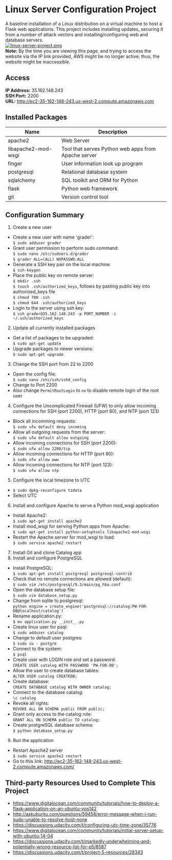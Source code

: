 # Linux Server Configuration Project
A baseline installation of a Linux distribution on a virtual machine to host a Flask web applications. This project includes installing updates, securing it from a number of attack vectors and installing/configuring web and database servers.  
[![linux-server-project.png](https://s14.postimg.org/kj3t0g0gh/linux_server_project.png)](https://postimg.org/image/5zwnz17bh/)  
**Note:** By the time you are viewing this page, and trying to access the website via the IP link provided, AWS might be no longer active; thus, the website might be inaccessible.  
## Access  
**IP Address:** 35.162.148.243  
**SSH Port:** 2200  
**URL:** http://ec2-35-162-148-243.us-west-2.compute.amazonaws.com  
## Installed Packages
Name | Description
-----|------------
apache2 | Web Server
libapache2-mod-wsgi | Tool that serves Python web apps from Apache server
finger | User information look up program
postgresql | Relational database system
sqlalchemy | SQL toolkit and ORM for Python
flask | Python web framework
git | Version control tool  
## Configuration Summary
1. Create a new user  
  - Create a new user with name 'grader':   
    `$ sudo adduser grader`  
  - Grant user permission to perform sudo command:  
    `$ sudo nano /etc/sudoers.d/grader`  
    `$ grader ALL=(ALL) NOPASSWD:ALL`  
  - Generate a SSH key pair on the local machine:  
    `$ ssh-keygen`  
  - Place the public key on remote server:  
    `$ mkdir .ssh`  
    `$ touch .ssh/authorized_keys`, follows by pasting public key into authorized_keys file   
    `$ chmod 700 .ssh`   
    `$ chmod 644 .ssh/authorized_keys`  
  - Login to the server using ssh key:  
    `$ ssh grader@35.162.148.243 -p PORT_NUMBER -i ~/.ssh/authorized_keys`
2. Update all currently installed packages
  - Get a list of packages to be upgraded:  
    `$ sudo apt-get update`  
  - Upgrade packages to newer versions:  
    `$ sudo apt-get upgrade`  
3. Change the SSH port from 22 to 2200  
  - Open the config file:  
    `$ sudo nano /etc/ssh/sshd_config`  
  - Change to Port 2200  
  - Also change `PermitRootLogin` to `no` to disable remote login of the root user  
4. Configure the Uncomplicated Firewall (UFW) to only allow incoming connections for SSH (port 2200), HTTP (port 80), and NTP (port 123)  
  - Block all incomming requests:  
    `$ sudo ufw default deny incoming`  
  - Allow all outgoing requests from the server:  
    `$ sudo ufw default allow outgoing`  
  - Allow incoming connections for SSH (port 2200):  
    `$ sudo ufw allow 2200/tcp`  
  - Allow incoming connections for HTTP (port 80):  
    `$ sudo ufw allow www`  
  - Allow incoming connections for NTP (port 123):  
    `$ sudo ufw allow ntp`  
5. Configure the local timezone to UTC  
  - `$ sudo dpkg-reconfigure tzdata`  
  - Select UTC  
6. Install and configure Apache to serve a Python mod_wsgi application  
  - Install Apache2:  
    `$ sudo apt-get install apache2`  
  - Install mod_wsgi for serving Python apps from Apache:  
    `$ sudo apt-get install python-setuptools libapache2-mod-wsgi`  
  - Restart the Apache server for mod_wsgi to load:  
    `$ sudo service apache2 restart`  
7. Install Git and clone Catalog app
8. Install and configure PostgreSQL  
  - Install PostgreSQL:  
    `$ sudo apt-get install postgresql postgresql-contrib`  
  - Check that no remote connections are allowed (default):  
    `$ sudo vim /etc/postgresql/9.3/main/pg_hba.conf`  
  - Open the database setup file:  
    `$ sudo vim database_setup.py`  
  - Change from sqlite to postgresql:  
    `python engine = create_engine('postgresql://catalog:PW-FOR-DB@localhost/catalog')`  
  - Rename application.py:  
    `$ mv application.py __init__.py`  
  - Create linux user for psql:  
    `$ sudo adduser catalog`  
  - Change to default user postgres:  
    `$ sudo su - postgre`  
  - Connect to the system:  
    `$ psql`  
  - Create user with LOGIN role and set a password:  
    `CREATE USER catalog WITH PASSWORD 'PW-FOR-DB';`  
  - Allow the user to create database tables:  
    `ALTER USER catalog CREATEDB;`  
  - Create database:  
    `CREATE DATABASE catalog WITH OWNER catalog;`  
  - Connect to the database catalog:  
    `\c catalog` 
  - Revoke all rights:  
    `REVOKE ALL ON SCHEMA public FROM public;`  
  - Grant only access to the catalog role:  
    `GRANT ALL ON SCHEMA public TO catalog;`  
  - Create postgreSQL database schema:  
    `$ python database_setup.py`  
9. Run the application
  - Restart Apache2 server  
    `$ sudo service apache2 restart`  
  - Go to this link: http://ec2-35-162-148-243.us-west-2.compute.amazonaws.com/  
  
## Third-party Resources Used to Complete This Project  
- https://www.digitalocean.com/community/tutorials/how-to-deploy-a-flask-application-on-an-ubuntu-vps142  
- http://askubuntu.com/questions/59458/error-message-when-i-run-sudo-unable-to-resolve-host-none  
- https://discussions.udacity.com/t/configuring-utc-time-zone/35776  
- https://www.digitalocean.com/community/tutorials/initial-server-setup-with-ubuntu-14-04  
- https://discussions.udacity.com/t/markedly-underwhelming-and-potentially-wrong-resource-list-for-p5/8587  
- https://discussions.udacity.com/t/project-5-resources/28343


